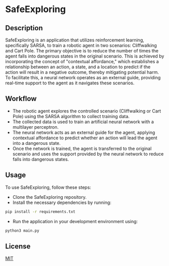 # SafeExploring

## Description

SafeExploring is an application that utilizes reinforcement learning, specifically SARSA, to train a robotic agent in two scenarios: Cliffwalking and Cart Pole. The primary objective is to reduce the number of times the agent falls into dangerous states in the original scenario. This is achieved by incorporating the concept of "contextual affordance," which establishes a relationship between an action, a state, and a location to predict if the action will result in a negative outcome, thereby mitigating potential harm. To facilitate this, a neural network operates as an external guide, providing real-time support to the agent as it navigates these scenarios.

## Workflow
- The robotic agent explores the controlled scenario (Cliffwalking or Cart Pole) using the SARSA algorithm to collect training data.
- The collected data is used to train an artificial neural network with a multilayer perceptron.
- The neural network acts as an external guide for the agent, applying contextual affordance to predict whether an action will lead the agent into a dangerous state.
- Once the network is trained, the agent is transferred to the original scenario and uses the support provided by the neural network to reduce falls into dangerous states.

## Usage
To use SafeExploring, follow these steps:

- Clone the SafeExploring repository.
- Install the necessary dependencies by running:
```bash
pip install -r requirements.txt
```
- Run the application in your development environment using:
```bash
python3 main.py
```

## License

[MIT](https://choosealicense.com/licenses/mit/)
